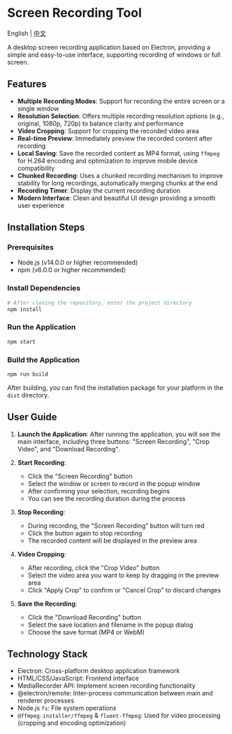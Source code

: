 # Screen Recording Tool

English | [中文](./README.md)

A desktop screen recording application based on Electron, providing a simple and easy-to-use interface, supporting recording of windows or full screen.

## Features

- **Multiple Recording Modes**: Support for recording the entire screen or a single window
- **Resolution Selection**: Offers multiple recording resolution options (e.g., original, 1080p, 720p) to balance clarity and performance
- **Video Cropping**: Support for cropping the recorded video area
- **Real-time Preview**: Immediately preview the recorded content after recording
- **Local Saving**: Save the recorded content as MP4 format, using `ffmpeg` for H.264 encoding and optimization to improve mobile device compatibility
- **Chunked Recording**: Uses a chunked recording mechanism to improve stability for long recordings, automatically merging chunks at the end
- **Recording Timer**: Display the current recording duration
- **Modern Interface**: Clean and beautiful UI design providing a smooth user experience

## Installation Steps

### Prerequisites

- Node.js (v14.0.0 or higher recommended)
- npm (v6.0.0 or higher recommended)

### Install Dependencies

```bash
# After cloning the repository, enter the project directory
npm install
```

### Run the Application

```bash
npm start
```

### Build the Application

```bash
npm run build
```

After building, you can find the installation package for your platform in the `dist` directory.

## User Guide

1. **Launch the Application**: After running the application, you will see the main interface, including three buttons: "Screen Recording", "Crop Video", and "Download Recording".

2. **Start Recording**:
   - Click the "Screen Recording" button
   - Select the window or screen to record in the popup window
   - After confirming your selection, recording begins
   - You can see the recording duration during the process

3. **Stop Recording**:
   - During recording, the "Screen Recording" button will turn red
   - Click the button again to stop recording
   - The recorded content will be displayed in the preview area

4. **Video Cropping**:
   - After recording, click the "Crop Video" button
   - Select the video area you want to keep by dragging in the preview area
   - Click "Apply Crop" to confirm or "Cancel Crop" to discard changes

5. **Save the Recording**:
   - Click the "Download Recording" button
   - Select the save location and filename in the popup dialog
   - Choose the save format (MP4 or WebM)

## Technology Stack

- Electron: Cross-platform desktop application framework
- HTML/CSS/JavaScript: Frontend interface
- MediaRecorder API: Implement screen recording functionality
- @electron/remote: Inter-process communication between main and renderer processes
- Node.js `fs`: File system operations
- `@ffmpeg-installer/ffmpeg` & `fluent-ffmpeg`: Used for video processing (cropping and encoding optimization)
